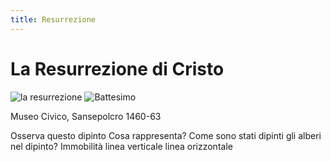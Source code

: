 ```yaml
---
title: Resurrezione
---
```

# La Resurrezione di Cristo

![la resurrezione](https://upload.wikimedia.org/wikipedia/commons/4/4f/Resurrezione_Piero_della_Francesca_post_restauro.jpg) ![Battesimo](https://encrypted-tbn0.gstatic.com/images?q=tbn%3AANd9GcTtnreAuBTG52Dq0X7RhTze6yRu8DWJpmDIC5c5_J1yovb6BZgQ&usqp=CAU)

Museo Civico, Sansepolcro 1460-63

Osserva questo dipinto
Cosa rappresenta?
Come sono stati dipinti gli alberi nel dipinto?
Immobilità
linea verticale
linea orizzontale
